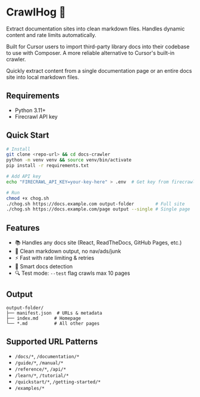# CrawlHog 🐗

Extract documentation sites into clean markdown files. Handles dynamic content and rate limits automatically.

Built for Cursor users to import third-party library docs into their codebase to use with Composer. A more reliable alternative to Cursor's built-in crawler.

Quickly extract content from a single documentation page or an entire docs site into local markdown files.

## Requirements

- Python 3.11+
- Firecrawl API key 

## Quick Start

```bash
# Install
git clone <repo-url> && cd docs-crawler
python -m venv venv && source venv/bin/activate
pip install -r requirements.txt

# Add API key
echo "FIRECRAWL_API_KEY=your-key-here" > .env  # Get key from firecrawl.dev

# Run
chmod +x chog.sh
./chog.sh https://docs.example.com output-folder        # Full site
./chog.sh https://docs.example.com/page output --single # Single page
```

## Features

- 📚 Handles any docs site (React, ReadTheDocs, GitHub Pages, etc.)
- 🧹 Clean markdown output, no nav/ads/junk
- ⚡️ Fast with rate limiting & retries
- 🎯 Smart docs detection
- 🔍 Test mode: `--test` flag crawls max 10 pages

## Output

```
output-folder/
├── manifest.json  # URLs & metadata
├── index.md      # Homepage
└── *.md          # All other pages
```

## Supported URL Patterns

- `/docs/*`, `/documentation/*`
- `/guide/*`, `/manual/*`
- `/reference/*`, `/api/*`
- `/learn/*`, `/tutorial/*`
- `/quickstart/*`, `/getting-started/*`
- `/examples/*`